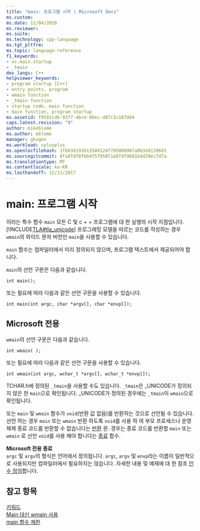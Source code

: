 ```yaml
---
title: "main: 프로그램 시작 | Microsoft Docs"
ms.custom: 
ms.date: 11/04/2016
ms.reviewer: 
ms.suite: 
ms.technology: cpp-language
ms.tgt_pltfrm: 
ms.topic: language-reference
f1_keywords:
- vc.main.startup
- _tmain
dev_langs: C++
helpviewer_keywords:
- program startup [C++]
- entry points, program
- wmain function
- _tmain function
- startup code, main function
- main function, program startup
ms.assetid: f9581cd6-93f7-4bcd-99ec-d07c3c107dd4
caps.latest.revision: "9"
author: mikeblome
ms.author: mblome
manager: ghogen
ms.workload: cplusplus
ms.openlocfilehash: 1fbb3d19101358012df795000907a0b3e8139601
ms.sourcegitcommit: 8fa8fdf0fbb4f57950f1e8f4f9b81b4d39ec7d7a
ms.translationtype: MT
ms.contentlocale: ko-KR
ms.lasthandoff: 12/21/2017
---
```

# <a name="main-program-startup"></a>main: 프로그램 시작
이라는 특수 함수 `main` 모든 C 및 c + + 프로그램에 대 한 실행의 시작 지점입니다. [!INCLUDE[TLA#tla_unicode](../atl-mfc-shared/reference/includes/tlasharptla_unicode_md.md)] 프로그래밍 모델을 따르는 코드를 작성하는 경우 `wmain`의 와이드 문자 버전인 `main`을 사용할 수 있습니다.  
  
 `main` 함수는 컴파일러에서 미리 정의되지 않으며, 프로그램 텍스트에서 제공되어야 합니다.  
  
 `main`의 선언 구문은 다음과 같습니다.  
  
```  
int main();  
```  
  
 또는 필요에 따라 다음과 같은 선언 구문을 사용할 수 있습니다.  
  
```  
int main(int argc, char *argv[], char *envp[]);  
```  
  
## <a name="microsoft-specific"></a>Microsoft 전용  
 `wmain`의 선언 구문은 다음과 같습니다.  
  
```  
int wmain( );  
```  
  
 또는 필요에 따라 다음과 같은 선언 구문을 사용할 수 있습니다.  
  
```  
int wmain(int argc, wchar_t *argv[], wchar_t *envp[]);  
```  
  
 TCHAR.h에 정의된 `_tmain`을 사용할 수도 있습니다. `_tmain`은 _UNICODE가 정의되지 않은 한 `main`으로 확인됩니다. _UNICODE가 정의된 경우에는 `_tmain`이 `wmain`으로 확인됩니다.  
  
 또는 `main` 및 `wmain` 함수가 `void`(반환 값 없음)를 반환하는 것으로 선언될 수 있습니다. 선언 하는 경우 `main` 또는 `wmain` 반환 하도록 `void`를 사용 하 여 부모 프로세스나 운영 체제 종료 코드를 반환할 수 없습니다는 [반환](../cpp/return-statement-in-program-termination-cpp.md) 문. 경우는 종료 코드를 반환할 `main` 또는 `wmain` 로 선언 `void`를 사용 해야 합니다는 [종료](../cpp/exit-function.md) 함수.  
  
**Microsoft 전용 종료**  
 `argc` 및 `argv`의 형식은 언어에서 정의됩니다. `argc`, `argv` 및 `envp`라는 이름이 일반적으로 사용되지만 컴파일러에서 필요하지는 않습니다. 자세한 내용 및 예제에 대 한 참조 [인수 정의](../cpp/argument-definitions.md)합니다.  
  
## <a name="see-also"></a>참고 항목  
 [키워드](../cpp/keywords-cpp.md)   
 [Main 대신 wmain 사용](../cpp/using-wmain-instead-of-main.md)   
 [main 함수 제한](../cpp/main-function-restrictions.md)